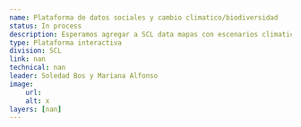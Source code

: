 ```yaml
---
name: Plataforma de datos sociales y cambio climatico/biodiversidad
status: In process
description: Esperamos agregar a SCL data mapas con escenarios climaticos  y biodiversidad que permitan mejorar el diagnostico y focalizacion de programas de prestamo de SCL que buscan generar resiliencia climatica de las personas y los servicios sociales y/o conservar la biodiversidad. Estos datos tambien serán utilizados para productos de conocimiento de SCL, como los flagships de educacion y cambio climatico y salud y cambio climatico (ambos en desarrollo y a publicarse  a inicios de 2026) y publicaciones de pobreza y cambio climatico y biodiversidad 
type: Plataforma interactiva
division: SCL 
link: nan
technical: nan
leader: Soledad Bos y Mariana Alfonso
image: 
    url: 
    alt: x
layers: [nan]
---
```

    